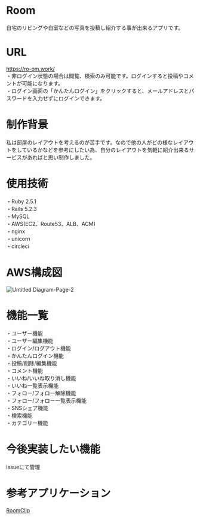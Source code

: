 # Room

自宅のリビングや自室などの写真を投稿し紹介する事が出来るアプリです。
# URL
https://ro-om.work/  
・非ログイン状態の場合は閲覧、検索のみ可能です。ログインすると投稿やコメントが可能になります。  
・ログイン画面の「かんたんログイン」をクリックすると、メールアドレスとパスワードを入力せずにログインできます。


# 制作背景
私は部屋のレイアウトを考えるのが苦手です。なので他の人がどの様なレイアウトをしているかなどを参考にしたい為、自分のレイアウトを気軽に紹介出来るサービスがあればと思い制作しました。

# 使用技術
・Ruby 2.5.1   
・Rails 5.2.3  
・MySQL  
・AWS(EC2、Route53、ALB、ACM)  
・nginx  
・unicorn  
・circleci

# AWS構成図
![Untitled Diagram-Page-2](https://user-images.githubusercontent.com/51046591/89529053-08222100-d827-11ea-81eb-ae07a7daa7bd.png)


# 機能一覧
・ユーザー機能  
・ユーザー編集機能  
・ログイン/ログアウト機能  
・かんたんログイン機能  
・投稿/削除/編集機能  
・コメント機能   
・いいね/いいね取り消し機能  
・いいね一覧表示機能  
・フォロー/フォロー解除機能  
・フォロー/フォロー一覧表示機能  
・SNSシェア機能  
・検索機能  
・カテゴリー機能  



# 今後実装したい機能
issueにて管理

# 参考アプリケーション

[RoomClip](https://roomclip.jp/)
